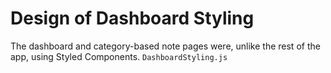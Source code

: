 # Design of Dashboard Styling
The dashboard and category-based note pages were, unlike the rest of the app, using Styled Components. `DashboardStyling.js` 



